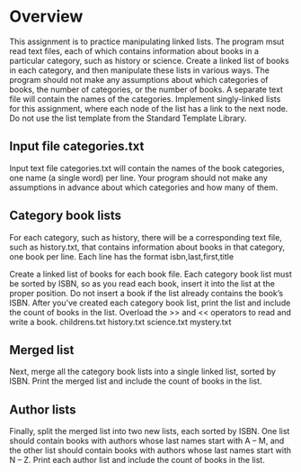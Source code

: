 # Overview
This assignment is to practice manipulating linked lists. The program msut read
text files, each of which contains information about books in a particular category, such
as history or science. Create a linked list of books in each category, and then
manipulate these lists in various ways. The program should not make any
assumptions about which categories of books, the number of categories, or the number
of books. A separate text file will contain the names of the categories.
Implement singly-linked lists for this assignment, where each node of the list has a link to
the next node. Do not use the list template from the Standard Template Library. 

## Input file categories.txt
Input text file categories.txt will contain the names of the book categories, one
name (a single word) per line. Your program should not make any assumptions in
advance about which categories and how many of them.

## Category book lists
For each category, such as history, there will be a corresponding text file, such as
history.txt, that contains information about books in that category, one book per line.
Each line has the format
isbn,last,first,title

Create a linked list of books for each book file. Each category book list must be sorted
by ISBN, so as you read each book, insert it into the list at the proper position. Do not
insert a book if the list already contains the book’s ISBN. After you’ve created each
category book list, print the list and include the count of books in the list.
Overload the >> and << operators to read and write a book.
childrens.txt
history.txt
science.txt
mystery.txt

## Merged list
Next, merge all the category book lists into a single linked list, sorted by ISBN. Print the
merged list and include the count of books in the list.

## Author lists
Finally, split the merged list into two new lists, each sorted by ISBN. One list should
contain books with authors whose last names start with A – M, and the other list should
contain books with authors whose last names start with N – Z. Print each author list and
include the count of books in the list.
